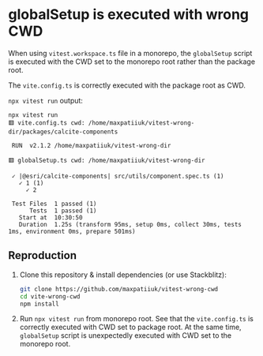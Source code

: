 # globalSetup is executed with wrong CWD

When using `vitest.workspace.ts` file in a monorepo, the `globalSetup` script is
executed with the CWD set to the monorepo root rather than the package root.

The `vite.config.ts` is correctly executed with the package root as CWD.

`npx vitest run` output:

```log
npx vitest run
🟥 vite.config.ts cwd: /home/maxpatiiuk/vitest-wrong-dir/packages/calcite-components

 RUN  v2.1.2 /home/maxpatiiuk/vitest-wrong-dir

🟥 globalSetup.ts cwd: /home/maxpatiiuk/vitest-wrong-dir

 ✓ |@esri/calcite-components| src/utils/component.spec.ts (1)
   ✓ 1 (1)
     ✓ 2

 Test Files  1 passed (1)
      Tests  1 passed (1)
   Start at  10:30:50
   Duration  1.25s (transform 95ms, setup 0ms, collect 30ms, tests 1ms, environment 0ms, prepare 501ms)
```

## Reproduction

1. Clone this repository & install dependencies (or use Stackblitz):

   ```sh
   git clone https://github.com/maxpatiiuk/vitest-wrong-cwd
   cd vite-wrong-cwd
   npm install
   ```

2. Run `npx vitest run` from monorepo root. See that the `vite.config.ts` is
   correctly executed with CWD set to package root. At the same time,
   `globalSetup` script is unexpectedly executed with CWD set to the monorepo
   root.
